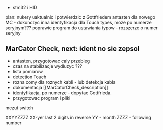 - stm32 i HID


plan:
nukery uaktualnic i potwierdzic z Gottfriedem
antasten dla nowego MC - dokonczyc
inna identyfikacja dla Touch types, moze po numerze seryjnym???
poprawic program do ustawiania typow - rozszerzc o numer seryjny



MarCator Check, next:
ident no sie zepsol
- 
- antasten, przygotowac caly przebieg
- czas na stabilizacje wydluzyc ???
- lista pomiarow
- detection Touch
- rozna comy dla roznych kabli - lub detekcja kabla
- dokumentacja [[MarCatorCheck_description]]
- identyfikacja, po numerze - dopytac Gottfrieda.
- przygotowac program i pliki


mezut 
switch

XXYYZZZZ
XX-yer last 2 digits in reverse
YY - month
ZZZZ - following number